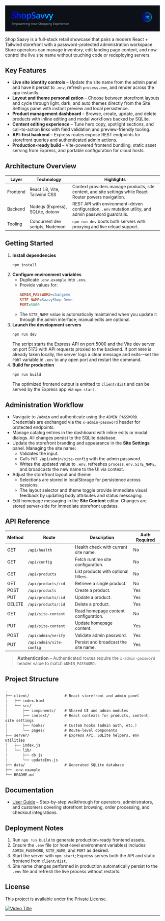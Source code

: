 ![Sheen Banner](https://raw.githubusercontent.com/74Thirsty/74Thirsty/main/assets/shopsaavy.svg)


Shop Saavy is a full-stack retail showcase that pairs a modern React + Tailwind storefront with a password-protected administration workspace. Store operators can manage inventory, edit landing page content, and now control the live site name without touching code or redeploying servers.

## Key Features

- **Live site identity controls** – Update the site name from the admin panel and have it persist to `.env`, refresh `process.env`, and render across the app instantly.
- **Layout and theme personalization** – Choose between storefront layouts and cycle through light, dark, and auto themes directly from the Site Settings panel with instant preview and local persistence.
- **Product management dashboard** – Browse, create, update, and delete products with inline editing and modal workflows backed by SQLite.
- **Content editing experience** – Tune hero copy, spotlight sections, and call-to-action links with field validation and preview-friendly tooling.
- **API-first backend** – Express routes expose REST endpoints for storefront queries and authenticated admin actions.
- **Production-ready build** – Vite-powered frontend bundling, static asset serving from Express, and portable configuration for cloud hosts.

## Architecture Overview

| Layer     | Technology                         | Highlights |
|-----------|------------------------------------|------------|
| Frontend  | React 18, Vite, Tailwind CSS       | Context providers manage products, site content, and site settings while React Router powers navigation. |
| Backend   | Node.js (Express), SQLite, dotenv  | REST API with environment-driven configuration, `.env` mutation utility, and admin password guardrails. |
| Tooling   | Concurrent dev scripts, Nodemon    | `npm run dev` boots both servers with proxying and live reload support. |

## Getting Started

1. **Install dependencies**
   ```bash
   npm install
   ```
2. **Configure environment variables**
   - Duplicate `.env.example` into `.env`.
   - Provide values for:
     ```ini
     ADMIN_PASSWORD=changeme
     SITE_NAME=SaavyShop Demo
     PORT=5000
     ```
   - The `SITE_NAME` value is automatically maintained when you update it through the admin interface; manual edits are optional.
3. **Launch the development servers**
   ```bash
   npm run dev
   ```
   The script starts the Express API on port 5000 and the Vite dev server on port 5173 with API requests proxied to the backend.
   If port `5000` is already taken locally, the server logs a clear message and exits—set the `PORT` variable in `.env` to any
   open port and restart the command.
4. **Build for production**
   ```bash
   npm run build
   ```
   The optimized frontend output is emitted to `client/dist` and can be served by the Express app via `npm start`.

## Administration Workflow

- Navigate to `/admin` and authenticate using the `ADMIN_PASSWORD`. Credentials are exchanged via the `x-admin-password` header for protected endpoints.
- Manage catalog entries in the dashboard with inline edits or modal dialogs. All changes persist to the SQLite database.
- Update the storefront branding and appearance in the **Site Settings** panel. Managing the site name:
  - Validates the input.
  - Calls `PUT /api/admin/site-config` with the admin password.
  - Writes the updated value to `.env`, refreshes `process.env.SITE_NAME`, and broadcasts the new name to the UI via context.
- Adjust the storefront layout and theme:
  - Selections are stored in localStorage for persistence across sessions.
  - The layout selector and theme toggle provide immediate visual feedback by updating body attributes and status messaging.
- Edit homepage messaging in the **Site Content** editor. Changes are stored server-side for immediate storefront updates.

## API Reference

| Method | Route                     | Description                               | Auth Required |
|--------|---------------------------|-------------------------------------------|---------------|
| GET    | `/api/health`             | Health check with current site name.      | No            |
| GET    | `/api/config`             | Fetch runtime site configuration.         | No            |
| GET    | `/api/products`           | List products with optional filters.      | No            |
| GET    | `/api/products/:id`       | Retrieve a single product.                | No            |
| POST   | `/api/products`           | Create a product.                         | Yes           |
| PUT    | `/api/products/:id`       | Update a product.                         | Yes           |
| DELETE | `/api/products/:id`       | Delete a product.                         | Yes           |
| GET    | `/api/site-content`       | Read homepage content configuration.      | No            |
| PUT    | `/api/site-content`       | Update homepage content.                  | Yes           |
| POST   | `/api/admin/verify`       | Validate admin password.                  | Yes           |
| PUT    | `/api/admin/site-config`  | Persist and broadcast the site name.      | Yes           |

> **Authentication** – Authenticated routes require the `x-admin-password` header value to match `ADMIN_PASSWORD`.

## Project Structure

```
.
├── client/                # React storefront and admin panel
│   ├── index.html
│   └── src/
│       ├── components/    # Shared UI and admin modules
│       ├── context/       # React contexts for products, content, site settings
│       ├── hooks/         # Custom hooks (admin auth, etc.)
│       └── pages/         # Route-level components
├── server/                # Express API, SQLite helpers, env utilities
│   ├── index.js
│   └── lib/
│       ├── db.js
│       └── updateEnv.js
├── data/                  # Generated SQLite database
├── .env.example
└── README.md
```

## Documentation

- [User Guide](./docs/USER_GUIDE.md) – Step-by-step walkthrough for operators, administrators, and customers covering storefront browsing, order processing, and checkout integrations.

## Deployment Notes

1. Run `npm run build` to generate production-ready frontend assets.
2. Ensure the `.env` file (or host-level environment variables) includes `ADMIN_PASSWORD`, `SITE_NAME`, and `PORT` as desired.
3. Start the server with `npm start`; Express serves both the API and static frontend from `client/dist`.
4. Site name changes performed in production automatically persist to the `.env` file and refresh the live process without restarts.

## License

This project is available under the [Private License](./LICENSE.md).

[![Video Title](https://img.youtube.com/vi/8F2M70TRTv0/maxresdefault.jpg)](https://www.youtube.com/watch?v=8F2M70TRTv0)

---

